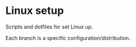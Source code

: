 # Linux setup
Scripts and dotfiles for set Linux up.

Each branch is a specific configuration/distribution.
